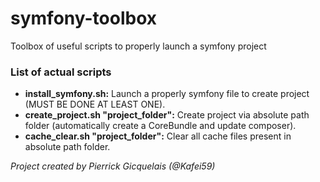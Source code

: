 # symfony-toolbox
Toolbox of useful scripts to properly launch a symfony project

<h3> List of actual scripts </h3>
<ul>
<li> <strong>install_symfony.sh:</strong> Launch a properly symfony file to create project (MUST BE DONE AT LEAST ONE).</li>
<li> <strong>create_project.sh "project_folder":</strong> Create project via absolute path folder (automatically create a CoreBundle and update composer).</li>
<li> <strong>cache_clear.sh "project_folder":</strong> Clear all cache files present in absolute path folder.</li>
</ul>

<em>Project created by Pierrick Gicquelais (@Kafei59)</em>
